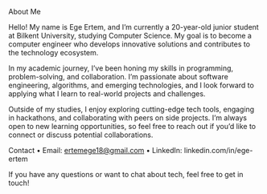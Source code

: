 About Me

Hello! My name is Ege Ertem, and I’m currently a 20-year-old junior student at Bilkent University, studying Computer Science. My goal is to become a computer engineer who develops innovative solutions and contributes to the technology ecosystem.

In my academic journey, I’ve been honing my skills in programming, problem-solving, and collaboration. I’m passionate about software engineering, algorithms, and emerging technologies, and I look forward to applying what I learn to real-world projects and challenges.

Outside of my studies, I enjoy exploring cutting-edge tech tools, engaging in hackathons, and collaborating with peers on side projects. I’m always open to new learning opportunities, so feel free to reach out if you’d like to connect or discuss potential collaborations.

Contact
	•	Email: ertemege18@gmail.com
	•	LinkedIn: linkedin.com/in/ege-ertem

 If you have any questions or want to chat about tech, feel free to get in touch!

<!---
Egorto04/Egorto04 is a ✨ special ✨ repository because its `README.md` (this file) appears on your GitHub profile.
You can click the Preview link to take a look at your changes.
--->
